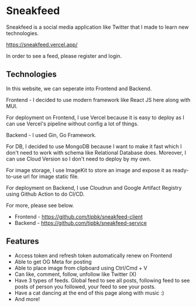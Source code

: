 # Sneakfeed

Sneakfeed is a social media application like Twitter that I made to learn new technologies.

https://sneakfeed.vercel.app/

In order to see a feed, please register and login.

## Technologies

In this website, we can seperate into Frontend and Backend.

Frontend - I decided to use modern framework like React JS here along with MUI.

For deployment on Frontend, I use Vercel because it is easy to deploy as I can use Vercel's pipeline without config a lot of things.

Backend - I used Gin, Go Framework.

For DB, I decided to use MongoDB because I want to make it fast which I don't need to work with schema like Relational Database does. Moreover, I can use Cloud Version so I don't need to deploy by my own.

For image storage, I use ImageKit to store an image and expose it as ready-to-use url for image static file.

For deployment on Backend, I use Cloudrun and Google Artifact Registry using Github Action to do CI/CD.

For more, please see below.

- Frontend - https://github.com/tipbk/sneakfeed-client
- Backend - https://github.com/tipbk/sneakfeed-service

## Features

- Access token and refresh token automatically renew on Frontend
- Able to get OG Meta for posting
- Able to place image from clipboard using Ctrl/Cmd + V
- Can like, comment, follow, unfollow like Twitter (X)
- Have 3 types of feeds. Global feed to see all posts, following feed to see posts of person you followed, your feed to see your posts.
- Have a cat dancing at the end of this page along with music :)
- And more!
